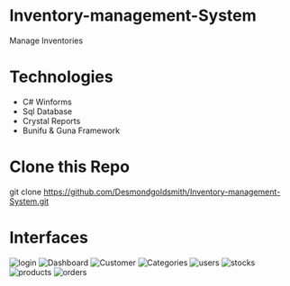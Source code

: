# Inventory-management-System
Manage Inventories

# Technologies
* C# Winforms
* Sql Database
* Crystal Reports
* Bunifu & Guna Framework

# Clone this Repo
git clone https://github.com/Desmondgoldsmith/Inventory-management-System.git

# Interfaces
![login](https://user-images.githubusercontent.com/62439177/187102046-ff13cce9-4ab9-4908-88ff-61683858fa3b.PNG)
![Dashboard](https://user-images.githubusercontent.com/62439177/187102073-71f0f14e-1b4b-42c4-8282-7987687adf39.PNG)
![Customer](https://user-images.githubusercontent.com/62439177/187102093-8a324836-7d56-44e5-ad53-71e735cbcdb6.PNG)
![Categories](https://user-images.githubusercontent.com/62439177/187102112-bf670692-6988-48a4-b071-6b2b55edf30f.PNG)
![users](https://user-images.githubusercontent.com/62439177/187102149-b4089426-e547-4c27-a63b-2018b2389c8a.PNG)
![stocks](https://user-images.githubusercontent.com/62439177/187102202-800313fe-75e6-4051-8da8-377ece770078.PNG)
![products](https://user-images.githubusercontent.com/62439177/187102256-2b45b883-a506-4e2a-ab45-48809768cec7.PNG)
![orders](https://user-images.githubusercontent.com/62439177/187102272-03afe6cf-c25e-415d-8b62-f045612a7541.PNG)
